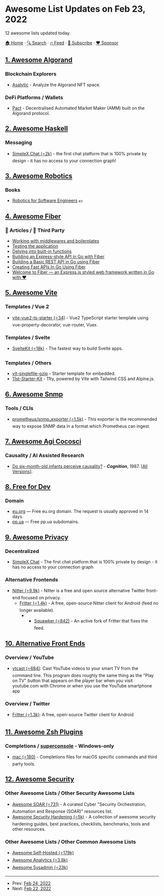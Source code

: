 # Awesome List Updates on Feb 23, 2022

12 awesome lists updated today.

[🏠 Home](/README.md) · [🔍 Search](https://www.trackawesomelist.com/search/) · [🔥 Feed](https://www.trackawesomelist.com/rss.xml) · [📮 Subscribe](https://trackawesomelist.us17.list-manage.com/subscribe?u=d2f0117aa829c83a63ec63c2f&id=36a103854c) · [❤️  Sponsor](https://github.com/sponsors/theowenyoung)



## [1. Awesome Algorand](/content/aorumbayev/awesome-algorand/README.md)

### Blockchain Explorers

*   [Asalytic](https://www.asalytic.app/) - Analyze the Algorand NFT space.

### DeFi Platforms / Wallets

*   [Pact](https://www.pact.fi/) - Decentralised Automated Market Maker (AMM) built on the Algorand protocol.

## [2. Awesome Haskell](/content/krispo/awesome-haskell/README.md)

### Messaging

*   [SimpleX Chat (⭐2k)](https://github.com/simplex-chat/simplex-chat) - the first chat platform that is 100% private by design - it has no access to your connection graph!

## [3. Awesome Robotics](/content/kiloreux/awesome-robotics/README.md)

### Books

*   [Robotics for Software Engineers](https://www.manning.com/books/robotics-for-software-engineers) :dollar:

## [4. Awesome Fiber](/content/gofiber/awesome-fiber/README.md)

### 📖 Articles / 🌱 Third Party

*   [Working with middlewares and boilerplates](https://dev.to/koddr/go-fiber-by-examples-working-with-middlewares-and-boilerplates-3p0m)
*   [Testing the application](https://dev.to/koddr/go-fiber-by-examples-testing-the-application-1ldf)
*   [Delving into built-in functions](https://dev.to/koddr/go-fiber-by-examples-delving-into-built-in-functions-1p3k)
*   [Building an Express-style API in Go with Fiber](https://blog.logrocket.com/express-style-api-go-fiber/)
*   [Building a Basic REST API in Go using Fiber](https://tutorialedge.net/golang/basic-rest-api-go-fiber/)
*   [Creating Fast APIs In Go Using Fiber](https://dev.to/jozsefsallai/creating-fast-apis-in-go-using-fiber-59m9)
*   [Welcome to Fiber — an Express.js styled web framework written in Go with ❤️](https://dev.to/koddr/welcome-to-fiber-an-express-js-styled-fastest-web-framework-written-with-on-golang-497)

## [5. Awesome Vite](/content/vitejs/awesome-vite/README.md)

### Templates / Vue 2

*   [vite-vue2-ts-starter (⭐34)](https://github.com/logue/vite-vue2-ts-starter) - Vue2 TypeScript starter template using vue-property-decorator, vue-router, Vuex.

### Templates / Svelte

*   [SvelteKit (⭐18k)](https://github.com/sveltejs/kit) - The fastest way to build Svelte apps.

### Templates / Others

*   [vit-singlefile-gzip](https://github.com/MillerRen/vite-singlefile-gzip.git) - Starter template for embedded.
*   [11st-Starter-Kit](https://github.com/stefanfrede/11st-starter-kit) - 11ty, powered by Vite with Tailwind CSS and Alpine.js.

## [6. Awesome Snmp](/content/eozer/awesome-snmp/README.md)

### Tools / CLIs

*   [prometheus/snmp\_exporter (⭐1.5k)](https://github.com/prometheus/snmp_exporter) - This exporter is the recommended way to expose SNMP data in a format which Prometheus can ingest.

## [7. Awesome Agi Cocosci](/content/YuzheSHI/awesome-agi-cocosci/README.md)

### Causality / AI Assisted Research

*   [Do six-month-old infants perceive causality?](http://fitelson.org/woodward/leslie.pdf) - ***Cognition***, 1987. \[[All Versions](https://scholar.google.com/scholar?cluster=14270905342434182186\&hl=en\&as_sdt=0,5)].

## [8. Free for Dev](/content/ripienaar/free-for-dev/README.md)

### Domain

*   [eu.org](https://nic.eu.org) — Free eu.org domain. The request is usually approved in 14 days.
*   [pp.ua](https://nic.ua/) — Free pp.ua subdomains.

## [9. Awesome Privacy](/content/pluja/awesome-privacy/README.md)

### Decentralized

*   [SimpleX Chat](https://simplex.chat/) - The first chat platform that is 100% private by design - it has no access to your connection graph

### Alternative Frontends

*   [Nitter (⭐9.9k)](https://github.com/zedeus/nitter/wiki/Instances) - Nitter is a free and open source alternative Twitter front-end focused on privacy.
    *   [Fritter (⭐1.4k)](https://github.com/jonjomckay/fritter/) - A free, open-source Nitter client for Android (feed no longer available).
        *   *   [Squawker (⭐842)](https://github.com/j-fbriere/squawker) - An active fork of Fritter that fixes the feed.

## [10. Alternative Front Ends](/content/mendel5/alternative-front-ends/README.md)

### Overview / YouTube

*   [ytcast (⭐684)](https://github.com/MarcoLucidi01/ytcast): Cast YouTube videos to your smart TV from the command line. This program does roughly the same thing as the "Play on TV" button that appears on the player bar when you visit youtube.com with Chrome or when you use the YouTube smartphone app

### Overview / Twitter

*   [Fritter (⭐1.3k)](https://github.com/jonjomckay/fritter): A free, open-source Twitter client for Android

## [11. Awesome Zsh Plugins](/content/unixorn/awesome-zsh-plugins/README.md)

### Completions / [superconsole](https://github.com/alexchmykhalo/superconsole) - Windows-only

*   [mac (⭐180)](https://github.com/scriptingosx/mac-zsh-completions) - Completions files for macOS specific commands and third party tools.

## [12. Awesome Security](/content/sbilly/awesome-security/README.md)

### Other Awesome Lists / Other Security Awesome Lists

*   [Awesome SOAR (⭐731)](https://github.com/correlatedsecurity/Awesome-SOAR) - A curated Cyber "Security Orchestration, Automation and Response (SOAR)" resources list.
*   [Awesome Security Hardening (⭐5k)](https://github.com/decalage2/awesome-security-hardening) - A collection of awesome security hardening guides, best practices, checklists, benchmarks, tools and other resources.

### Other Awesome Lists / Other Common Awesome Lists

*   [Awesome Self-Hosted (⭐179k)](https://github.com/awesome-selfhosted/awesome-selfhosted)
*   [Awesome Analytics (⭐3.8k)](https://github.com/0xnr/awesome-analytics)
*   [Awesome Sysadmin (⭐23k)](https://github.com/awesome-foss/awesome-sysadmin)

---

- Prev: [Feb 24, 2022](/content/2022/02/24/README.md)
- Next: [Feb 22, 2022](/content/2022/02/22/README.md)